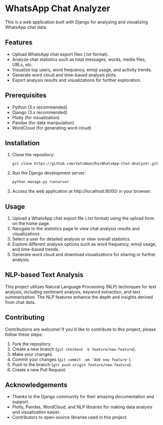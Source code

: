 # WhatsApp Chat Analyzer

This is a web application built with Django for analyzing and visualizing WhatsApp chat data.

## Features

- Upload WhatsApp chat export files (.txt format).
- Analyze chat statistics such as total messages, words, media files, URLs, etc.
- Visualize top users, word frequency, emoji usage, and activity trends.
- Generate word cloud and time-based analysis plots.
- Export analysis results and visualizations for further exploration.

## Prerequisites

- Python (3.x recommended)
- Django (3.x recommended)
- Plotly (for visualization)
- Pandas (for data manipulation)
- WordCloud (for generating word cloud)

## Installation

1. Clone the repository:

   ```bash
   git clone https://github.com/VatsAmanJha/WhatsApp-Chat-Analyzer.git
   ```

2. Run the Django development server:

   ```bash
   python manage.py runserver
   ```

5. Access the web application at http://localhost:8000/ in your browser.

## Usage

1. Upload a WhatsApp chat export file (.txt format) using the upload form on the home page.
2. Navigate to the statistics page to view chat analysis results and visualizations.
3. Select a user for detailed analysis or view overall statistics.
4. Explore different analysis options such as word frequency, emoji usage, and time-based trends.
5. Generate word cloud and download visualizations for sharing or further analysis.

## NLP-based Text Analysis

This project utilizes Natural Language Processing (NLP) techniques for text analysis, including sentiment analysis, keyword extraction, and text summarization. The NLP features enhance the depth and insights derived from chat data.

## Contributing

Contributions are welcome! If you'd like to contribute to this project, please follow these steps:

1. Fork the repository.
2. Create a new branch (`git checkout -b feature/new-feature`).
3. Make your changes.
4. Commit your changes (`git commit -am 'Add new feature'`).
5. Push to the branch (`git push origin feature/new-feature`).
6. Create a new Pull Request.

## Acknowledgements

- Thanks to the Django community for their amazing documentation and support.
- Plotly, Pandas, WordCloud, and NLP libraries for making data analysis and visualization easier.
- Contributors to open-source libraries used in this project.